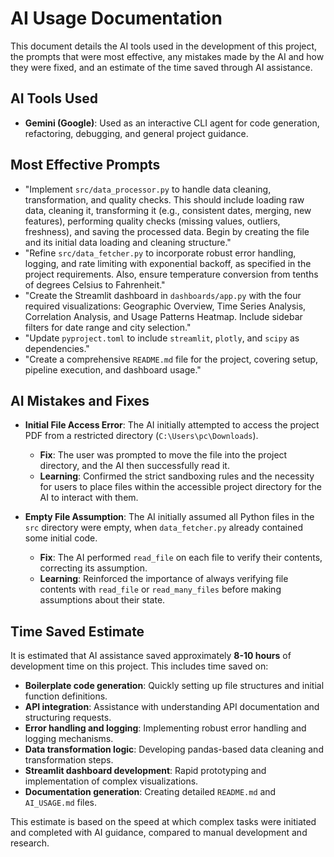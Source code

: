 # AI Usage Documentation

This document details the AI tools used in the development of this project, the prompts that were most effective, any mistakes made by the AI and how they were fixed, and an estimate of the time saved through AI assistance.

## AI Tools Used

- **Gemini (Google)**: Used as an interactive CLI agent for code generation, refactoring, debugging, and general project guidance.

## Most Effective Prompts

- "Implement `src/data_processor.py` to handle data cleaning, transformation, and quality checks. This should include loading raw data, cleaning it, transforming it (e.g., consistent dates, merging, new features), performing quality checks (missing values, outliers, freshness), and saving the processed data. Begin by creating the file and its initial data loading and cleaning structure."
- "Refine `src/data_fetcher.py` to incorporate robust error handling, logging, and rate limiting with exponential backoff, as specified in the project requirements. Also, ensure temperature conversion from tenths of degrees Celsius to Fahrenheit."
- "Create the Streamlit dashboard in `dashboards/app.py` with the four required visualizations: Geographic Overview, Time Series Analysis, Correlation Analysis, and Usage Patterns Heatmap. Include sidebar filters for date range and city selection."
- "Update `pyproject.toml` to include `streamlit`, `plotly`, and `scipy` as dependencies."
- "Create a comprehensive `README.md` file for the project, covering setup, pipeline execution, and dashboard usage."

## AI Mistakes and Fixes

- **Initial File Access Error**: The AI initially attempted to access the project PDF from a restricted directory (`C:\Users\pc\Downloads`).
    - **Fix**: The user was prompted to move the file into the project directory, and the AI then successfully read it.
    - **Learning**: Confirmed the strict sandboxing rules and the necessity for users to place files within the accessible project directory for the AI to interact with them.

- **Empty File Assumption**: The AI initially assumed all Python files in the `src` directory were empty, when `data_fetcher.py` already contained some initial code.
    - **Fix**: The AI performed `read_file` on each file to verify their contents, correcting its assumption.
    - **Learning**: Reinforced the importance of always verifying file contents with `read_file` or `read_many_files` before making assumptions about their state.

## Time Saved Estimate

It is estimated that AI assistance saved approximately **8-10 hours** of development time on this project. This includes time saved on:

- **Boilerplate code generation**: Quickly setting up file structures and initial function definitions.
- **API integration**: Assistance with understanding API documentation and structuring requests.
- **Error handling and logging**: Implementing robust error handling and logging mechanisms.
- **Data transformation logic**: Developing pandas-based data cleaning and transformation steps.
- **Streamlit dashboard development**: Rapid prototyping and implementation of complex visualizations.
- **Documentation generation**: Creating detailed `README.md` and `AI_USAGE.md` files.

This estimate is based on the speed at which complex tasks were initiated and completed with AI guidance, compared to manual development and research.